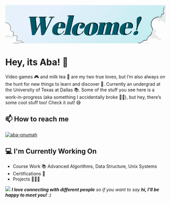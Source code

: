 ![Aba Onumah's Gif](./WelcomeWelcome-ezgif.com-crop.gif)
# Hey, its Aba! 👋

Video games 🎮 and milk tea 🧋 are my two true loves, but I’m also always on the hunt for new things to learn and discover 🔎. Currently an undergrad at the University of Texas at Dallas 📚. Some of the stuff you see here is a work-in-progress (aka something I accidentally broke 🤦‍♂️), but hey, there’s some cool stuff too! Check it out! 😅

<h2>📫 How to reach me</h2>
<p align="left">
  <a href="https://www.linkedin.com/in/aba-onumah-63315328b/" target="blank">
    <img align="center" src="https://raw.githubusercontent.com/rahuldkjain/github-profile-readme-generator/master/src/images/icons/Social/linked-in-alt.svg" alt="aba-onumah" height="30" width="40" />
  </a>
</p>

<h2>💻 I'm Currently Working On</h2>

- Course Work 📚 Advanced Algorithms, Data Structure, Unix Systems 
- Certifications 📜 
- Projects 👨🏽‍💻 


<img src="https://media.giphy.com/media/LnQjpWaON8nhr21vNW/giphy.gif" width="60"> <em><b>I love connecting with different people</b> so if you want to say <b>hi, I'll be happy to meet you!</b> :)</em>
<!--
**AbaDragon47/AbaDragon47** is a ✨ _special_ ✨ repository because its `README.md` (this file) appears on your GitHub profile.

Here are some ideas to get you started:

- 🔭 I’m currently working on ...
- 🌱 I’m currently learning ...
- 👯 I’m looking to collaborate on ...
- 🤔 I’m looking for help with ...
- 💬 Ask me about ...
- 📫 How to reach me: ...
- 😄 Pronouns: ...
- ⚡ Fun fact: ...
-->
